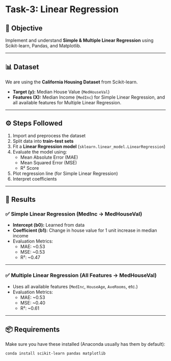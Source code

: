 # Task-3: Linear Regression

## 🎯 Objective
Implement and understand **Simple & Multiple Linear Regression** using Scikit-learn, Pandas, and Matplotlib.  

---

## 📊 Dataset
We are using the **California Housing Dataset** from Scikit-learn.  
- **Target (y):** Median House Value (`MedHouseVal`)  
- **Features (X):** Median Income (`MedInc`) for Simple Linear Regression, and all available features for Multiple Linear Regression.

---

## ⚙️ Steps Followed
1. Import and preprocess the dataset  
2. Split data into **train-test sets**  
3. Fit a **Linear Regression model** (`sklearn.linear_model.LinearRegression`)  
4. Evaluate the model using:  
   - Mean Absolute Error (MAE)  
   - Mean Squared Error (MSE)  
   - R² Score  
5. Plot regression line (for Simple Linear Regression)  
6. Interpret coefficients  

---

## 📌 Results

### ✅ Simple Linear Regression (MedInc → MedHouseVal)
- **Intercept (b0):** Learned from data  
- **Coefficient (b1):** Change in house value for 1 unit increase in median income  
- Evaluation Metrics:  
  - MAE: ~0.53  
  - MSE: ~0.53  
  - R²: ~0.47  



---

### ✅ Multiple Linear Regression (All Features → MedHouseVal)
- Uses all available features (`MedInc`, `HouseAge`, `AveRooms`, etc.)  
- Evaluation Metrics:  
  - MAE: ~0.53  
  - MSE: ~0.40  
  - R²: ~0.61  

---

## 📦 Requirements
Make sure you have these installed (Anaconda usually has them by default):

```bash
conda install scikit-learn pandas matplotlib
